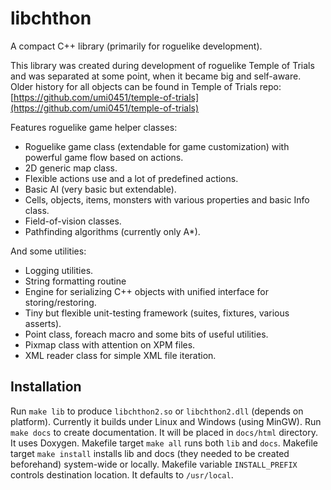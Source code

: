 # libchthon

A compact C++ library (primarily for roguelike development).

This library was created during development of roguelike Temple of Trials and was separated at some point,
when it became big and self-aware. Older history for all objects can be found in Temple of Trials repo:
[https://github.com/umi0451/temple-of-trials](https://github.com/umi0451/temple-of-trials)

Features roguelike game helper classes:

* Roguelike game class (extendable for game customization) with powerful game flow based on actions.
* 2D generic map class.
* Flexible actions use and a lot of predefined actions.
* Basic AI (very basic but extendable).
* Cells, objects, items, monsters with various properties and basic Info class.
* Field-of-vision classes.
* Pathfinding algorithms (currently only A\*).

And some utilities:

* Logging utilities.
* String formatting routine
* Engine for serializing C++ objects with unified interface for storing/restoring.
* Tiny but flexible unit-testing framework (suites, fixtures, various asserts).
* Point class, foreach macro and some bits of useful utilities.
* Pixmap class with attention on XPM files.
* XML reader class for simple XML file iteration.

## Installation

Run `make lib` to produce `libchthon2.so` or `libchthon2.dll` (depends on platform). Currently it builds under Linux and Windows (using MinGW).
Run `make docs` to create documentation. It will be placed in `docs/html` directory. It uses Doxygen.
Makefile target `make all` runs both `lib` and `docs`.
Makefile target `make install` installs lib and docs (they needed to be created beforehand) system-wide or locally. Makefile variable `INSTALL_PREFIX` controls destination location. It defaults to `/usr/local`.
